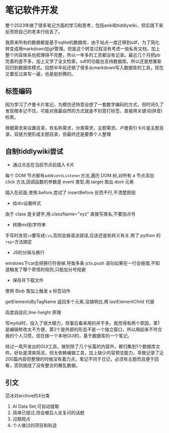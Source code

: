 # 笔记软件开发

整个2023年做了很多笔记方面的学习和思考，包括anki和tiddlywiki，但实践下来反而把自己的老本行给丢了。

我原来所有的数据都是基于sqlite的数据库，由于站点一度迁移到sdf，为了简化转变成用markdown加git管理。但是这个转变过程没有考虑一些私有文档，加上整个内容体系也梳理得不完整，所以一年多的工资都没有记录。最近几个月把pb完善的差不多，加上又学了全文检索，sdf的功能也支持数据库。所以还是想重新回归到数据库模式。回想半年前还做了很多从markdown写入数据库的工具，现在又要反过来写一遍，也是挺折腾的。

## 标签编码

因为学习了卢曼卡片笔记，为模仿还特意设想了一套数字编码的方式，但时间久了发现根本记不住，可能对我最自然的方式就是不刻意打标签，直接用关键词(拼音)检索。

根据需求来设置目录，有名称需求，分类需求，主题需求。卢曼索引卡片是主题目录。双链方便形成主题目录，但最终还是要靠个人整理

## 自制tiddlywiki尝试

* 通过点击在当前节点前插入卡片

每个 DOM 节点都有`addEventListener`方法,遍历 DOM 树,对所有 a 节点添加 click 方法,回调函数的参数是 event 类型,用.target 取出 dom 元素

插入在前面,使用.before,尝试了 insertBefore 反而不行,不清楚原因

* 给div设置样式

由于 class 是关键字,用.className="xyz" 直接写类名,不要加点号

* 转换md到字符串

手写时发现`\n`要写成`\\n`,否则会报语法错误,应该还是和转义有关.用了 python 的`repr`方法搞定

* JS的分隔与换行

windows下cat会把换行符吞掉,导致多条 jctx.push 语句如果在一行会报错,不知道触发了哪个奇怪的规则,只能加分号规避

* 保存并下载文件

使用 Blob 类加上触发 a 标签动作

getElementsByTagName 返回多个元素,没搞明白,用 lastElementChild 代替

高度自适应,line-height 原理

写mytid时，投入了很大精力，但事后看来用的并不多。我觉得有两个原因，第1是编辑修改太不方便，第2个是外部的形态不是一个独立窗口，所以用起来不符合我的个人习惯，现在做一个本地GUI的，基于数据库的一个笔记。

经过一周开发出的GUI工具，做到除了几个长篇的内容外，都归集到1个数据库文件。好处是清爽简洁，但太依赖编辑工具，加上缺少内容预览能力，导致记录了近200篇内容但整理的时候没有着力点。笔记不同于日记，必须有主题而且便于回看，否则就成了没有整合的散乱数据。

## 引文

范冰对archive的4分类

1. AI Data Set,可自动提取
2. 简单已提过,但会被后人反复问的话题
3. 过期观点
4. 个人做过的项目和轨迹
